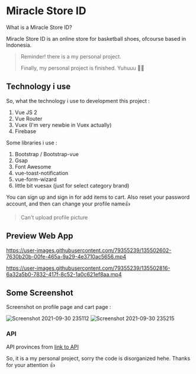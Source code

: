 # Miracle Store ID

What is a Miracle Store ID?

Miracle Store ID is an online store for basketball shoes, ofcourse based in Indonesia.

> Reminder! there is a my personal project.
>
> Finally, my personal project is finished. Yuhuuu 🤸‍♂️

## Technology i use

So, what the technology i use to development this project :

1. Vue JS 2
2. Vue Router
3. Vuex (I'm very newbie in Vuex actually)
4. Firebase

Some libraries i use :

1. Bootstrap / Bootstrap-vue
2. Gsap
3. Font Awesome
4. vue-toast-notification
5. vue-form-wizard
6. little bit vuesax (just for select category brand)

You can sign up and sign in for add items to cart.
Also reset your password account, and then can change your profile name👍

> Can't upload profile picture

## Preview Web App

https://user-images.githubusercontent.com/79355239/135502602-7630b20b-00fe-465a-9a29-4e3710ac5656.mp4

https://user-images.githubusercontent.com/79355239/135502816-6a32a5b0-7832-417f-8c52-1a0c621ef8aa.mp4

## Some Screenshot

Screenshot on profile page and cart page :

![Screenshot 2021-09-30 235112](https://user-images.githubusercontent.com/79355239/135501458-0dc42b1b-44d5-48c8-95ba-21195571ed9d.jpg)
![Screenshot 2021-09-30 235215](https://user-images.githubusercontent.com/79355239/135501593-cb976a63-c14c-4be3-be90-0a294b062770.jpg)

### API

API provinces from [link to API](https://github.com/farizdotid/DAFTAR-API-LOKAL-INDONESIA)

So, it is a my personal project, sorry the code is disorganized hehe.
Thanks for your attention 👍
